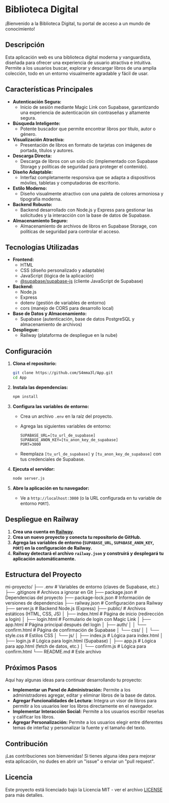 # Biblioteca Digital

¡Bienvenido a la Biblioteca Digital, tu portal de acceso a un mundo de conocimiento!

## Descripción

Esta aplicación web es una biblioteca digital moderna y vanguardista, diseñada para ofrecer una experiencia de usuario atractiva e intuitiva. Permite a los usuarios buscar, explorar y descargar libros de una amplia colección, todo en un entorno visualmente agradable y fácil de usar.

## Características Principales

*   **Autenticación Segura:**
    *   Inicio de sesión mediante Magic Link con Supabase, garantizando una experiencia de autenticación sin contraseñas y altamente segura.
*   **Búsqueda Inteligente:**
    *   Potente buscador que permite encontrar libros por título, autor o género.
*   **Visualización Atractiva:**
    *   Presentación de libros en formato de tarjetas con imágenes de portada, títulos y autores.
*   **Descarga Directa:**
    *   Descarga de libros con un solo clic (implementado con Supabase Storage y políticas de seguridad para proteger el contenido).
*   **Diseño Adaptable:**
    *   Interfaz completamente responsiva que se adapta a dispositivos móviles, tabletas y computadoras de escritorio.
*   **Estilo Moderno:**
    *   Diseño visualmente atractivo con una paleta de colores armoniosa y tipografía moderna.
*   **Backend Robusto:**
    *   Backend desarrollado con Node.js y Express para gestionar las solicitudes y la interacción con la base de datos de Supabase.
*   **Almacenamiento Seguro:**
    *   Almacenamiento de archivos de libros en Supabase Storage, con políticas de seguridad para controlar el acceso.

## Tecnologías Utilizadas

*   **Frontend:**
    *   HTML
    *   CSS (diseño personalizado y adaptable)
    *   JavaScript (lógica de la aplicación)
    *   [@supabase/supabase-js](https://supabase.com/docs/reference/javascript/javascript-client) (cliente JavaScript de Supabase)
*   **Backend:**
    *   Node.js
    *   Express
    *   dotenv (gestión de variables de entorno)
    *   cors (manejo de CORS para desarrollo local)
*   **Base de Datos y Almacenamiento:**
    *   Supabase (autenticación, base de datos PostgreSQL y almacenamiento de archivos)
*   **Despliegue:**
    *   Railway (plataforma de despliegue en la nube)

## Configuración

1.  **Clona el repositorio:**

    ```bash
    git clone https://github.com/S4mma3l/App.git
    cd App
    ```

2.  **Instala las dependencias:**

    ```bash
    npm install
    ```

3.  **Configura las variables de entorno:**

    *   Crea un archivo `.env` en la raíz del proyecto.
    *   Agrega las siguientes variables de entorno:

        ```
        SUPABASE_URL=[tu_url_de_supabase]
        SUPABASE_ANON_KEY=[tu_anon_key_de_supabase]
        PORT=3000
        ```

    *   Reemplaza `[tu_url_de_supabase]` y `[tu_anon_key_de_supabase]` con tus credenciales de Supabase.

4.  **Ejecuta el servidor:**

    ```bash
    node server.js
    ```

5.  **Abre la aplicación en tu navegador:**

    *   Ve a `http://localhost:3000` (o la URL configurada en tu variable de entorno `PORT`).

## Despliegue en Railway

1.  **Crea una cuenta en [Railway](https://railway.app/).**
2.  **Crea un nuevo proyecto y conecta tu repositorio de GitHub.**
3.  **Agrega las variables de entorno (`SUPABASE_URL`, `SUPABASE_ANON_KEY`, `PORT`) en la configuración de Railway.**
4.  **Railway detectará el archivo `railway.json` y construirá y desplegará tu aplicación automáticamente.**

## Estructura del Proyecto

mi-proyecto/
├── .env # Variables de entorno (claves de Supabase, etc.)
├── .gitignore # Archivos a ignorar en Git
├── package.json # Dependencias del proyecto
├── package-lock.json # Información de versiones de dependencias
├── railway.json # Configuración para Railway
├── server.js # Backend Node.js (Express)
├── public/ # Archivos estáticos (HTML, CSS, JS)
│ ├── index.html # Página de inicio (redirección a login)
│ ├── login.html # Formulario de login con Magic Link
│ ├── app.html # Página principal después del login
│ ├── auth/
│ │ └── confirm.html # Página de confirmación de Supabase
│ └── css/
│ │ └── style.css # Estilos CSS
│ └── js/
│ ├── index.js # Lógica para index.html
│ ├── login.js # Lógica para login.html (Supabase)
│ ├── app.js # Lógica para app.html (fetch de datos, etc.)
│ └── confirm.js # Lógica para confirm.html
└── README.md # Este archivo



## Próximos Pasos

Aquí hay algunas ideas para continuar desarrollando tu proyecto:

*   **Implementar un Panel de Administración:** Permite a los administradores agregar, editar y eliminar libros de la base de datos.
*   **Agregar Funcionalidades de Lectura:** Integra un visor de libros para permitir a los usuarios leer los libros directamente en el navegador.
*   **Implementar Interacción Social:** Permite a los usuarios escribir reseñas y calificar los libros.
*   **Agregar Personalización:** Permite a los usuarios elegir entre diferentes temas de interfaz y personalizar la fuente y el tamaño del texto.

## Contribución

¡Las contribuciones son bienvenidas! Si tienes alguna idea para mejorar esta aplicación, no dudes en abrir un "issue" o enviar un "pull request".

## Licencia

Este proyecto está licenciado bajo la Licencia MIT - ver el archivo [LICENSE](LICENSE) para más detalles.